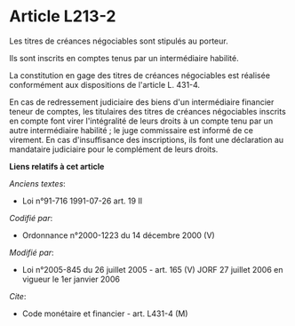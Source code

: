 # Article L213-2

Les titres de créances négociables sont stipulés au porteur.

Ils sont inscrits en comptes tenus par un intermédiaire habilité.

La constitution en gage des titres de créances négociables est réalisée conformément aux dispositions de l'article L. 431-4.

En cas de redressement judiciaire des biens d'un intermédiaire financier teneur de comptes, les titulaires des titres de
créances négociables inscrits en compte font virer l'intégralité de leurs droits à un compte tenu par un autre intermédiaire
habilité ; le juge commissaire est informé de ce virement. En cas d'insuffisance des inscriptions, ils font une déclaration
au mandataire judiciaire pour le complément de leurs droits.

**Liens relatifs à cet article**

_Anciens textes_:

  - Loi n°91-716 1991-07-26 art. 19 II

_Codifié par_:

  - Ordonnance n°2000-1223 du 14 décembre 2000 (V)

_Modifié par_:

  - Loi n°2005-845 du 26 juillet 2005 - art. 165 (V) JORF 27 juillet 2006 en vigueur le 1er janvier 2006

_Cite_:

  - Code monétaire et financier - art. L431-4 (M)
